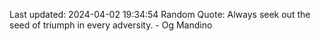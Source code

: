 Last updated: 2024-04-02 19:34:54
Random Quote: Always seek out the seed of triumph in every adversity. - Og Mandino